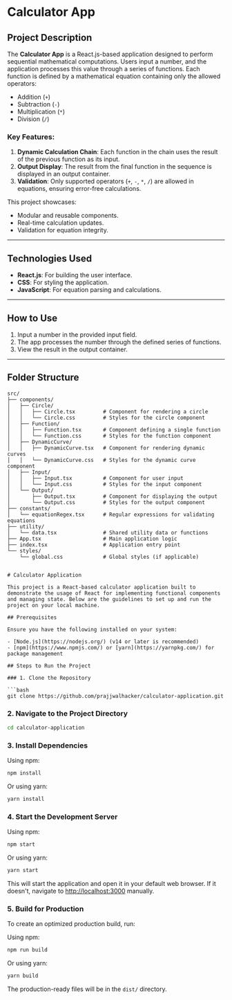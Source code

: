# Calculator App

## Project Description

The **Calculator App** is a React.js-based application designed to perform sequential mathematical computations. Users input a number, and the application processes this value through a series of functions. Each function is defined by a mathematical equation containing only the allowed operators:

- Addition (`+`)
- Subtraction (`-`)
- Multiplication (`*`)
- Division (`/`)

### Key Features:
1. **Dynamic Calculation Chain**: Each function in the chain uses the result of the previous function as its input.
2. **Output Display**: The result from the final function in the sequence is displayed in an output container.
3. **Validation**: Only supported operators (`+`, `-`, `*`, `/`) are allowed in equations, ensuring error-free calculations.

This project showcases:
- Modular and reusable components.
- Real-time calculation updates.
- Validation for equation integrity.

---

## Technologies Used
- **React.js**: For building the user interface.
- **CSS**: For styling the application.
- **JavaScript**: For equation parsing and calculations.

---

## How to Use
1. Input a number in the provided input field.
2. The app processes the number through the defined series of functions.
3. View the result in the output container.

---

## Folder Structure
```plaintext
src/
├── components/
│   ├── Circle/
│   │   ├── Circle.tsx         # Component for rendering a circle
│   │   └── Circle.css         # Styles for the circle component
│   ├── Function/
│   │   ├── Function.tsx       # Component defining a single function
│   │   └── Function.css       # Styles for the function component
│   ├── DynamicCurve/
│   │   ├── DynamicCurve.tsx   # Component for rendering dynamic curves
│   │   └── DynamicCurve.css   # Styles for the dynamic curve component
│   ├── Input/
│   │   ├── Input.tsx          # Component for user input
│   │   └── Input.css          # Styles for the input component
│   └── Output/
│       ├── Output.tsx         # Component for displaying the output
│       └── Output.css         # Styles for the output component
├── constants/
│   └── equationRegex.tsx      # Regular expressions for validating equations
├── utility/
│   └── data.tsx               # Shared utility data or functions
├── App.tsx                    # Main application logic
├── index.tsx                  # Application entry point
└── styles/
    └── global.css             # Global styles (if applicable)


# Calculator Application

This project is a React-based calculator application built to demonstrate the usage of React for implementing functional components and managing state. Below are the guidelines to set up and run the project on your local machine.

## Prerequisites

Ensure you have the following installed on your system:

- [Node.js](https://nodejs.org/) (v14 or later is recommended)
- [npm](https://www.npmjs.com/) or [yarn](https://yarnpkg.com/) for package management

## Steps to Run the Project

### 1. Clone the Repository

```bash
git clone https://github.com/prajjwalhacker/calculator-application.git
```

### 2. Navigate to the Project Directory

```bash
cd calculator-application
```

### 3. Install Dependencies

Using npm:
```bash
npm install
```

Or using yarn:
```bash
yarn install
```

### 4. Start the Development Server

Using npm:
```bash
npm start
```

Or using yarn:
```bash
yarn start
```

This will start the application and open it in your default web browser. If it doesn't, navigate to [http://localhost:3000](http://localhost:3000) manually.

### 5. Build for Production

To create an optimized production build, run:

Using npm:
```bash
npm run build
```

Or using yarn:
```bash
yarn build
```

The production-ready files will be in the `dist/` directory.



